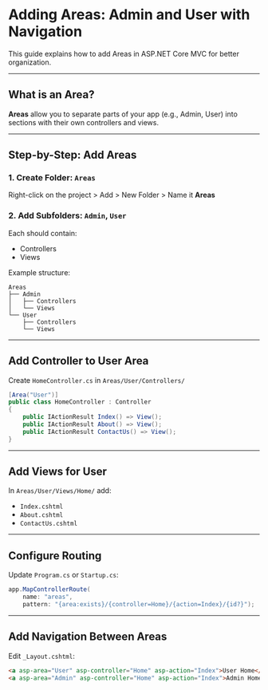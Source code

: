 # Adding Areas: Admin and User with Navigation

This guide explains how to add Areas in ASP.NET Core MVC for better organization.

---

## What is an Area?
**Areas** allow you to separate parts of your app (e.g., Admin, User) into sections with their own controllers and views.

---

## Step-by-Step: Add Areas

### 1. Create Folder: `Areas`
Right-click on the project > Add > New Folder > Name it **Areas**

### 2. Add Subfolders: `Admin`, `User`
Each should contain:
- Controllers
- Views

Example structure:
```
Areas
├── Admin
│   ├── Controllers
│   └── Views
└── User
    ├── Controllers
    └── Views
```

---

## Add Controller to User Area
Create `HomeController.cs` in `Areas/User/Controllers/`
```csharp
[Area("User")]
public class HomeController : Controller
{
    public IActionResult Index() => View();
    public IActionResult About() => View();
    public IActionResult ContactUs() => View();
}
```

---

## Add Views for User
In `Areas/User/Views/Home/` add:
- `Index.cshtml`
- `About.cshtml`
- `ContactUs.cshtml`

---

## Configure Routing
Update `Program.cs` or `Startup.cs`:
```csharp
app.MapControllerRoute(
    name: "areas",
    pattern: "{area:exists}/{controller=Home}/{action=Index}/{id?}");
```

---

## Add Navigation Between Areas
Edit `_Layout.cshtml`:
```html
<a asp-area="User" asp-controller="Home" asp-action="Index">User Home</a>
<a asp-area="Admin" asp-controller="Home" asp-action="Index">Admin Home</a>
```
